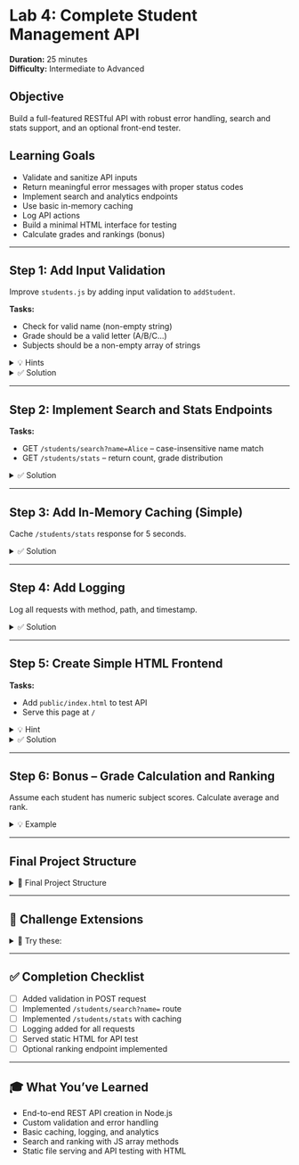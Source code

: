 # Lab 4: Complete Student Management API  
**Duration:** 25 minutes  
**Difficulty:** Intermediate to Advanced

## Objective  
Build a full-featured RESTful API with robust error handling, search and stats support, and an optional front-end tester.

## Learning Goals
- Validate and sanitize API inputs
- Return meaningful error messages with proper status codes
- Implement search and analytics endpoints
- Use basic in-memory caching
- Log API actions
- Build a minimal HTML interface for testing
- Calculate grades and rankings (bonus)

---

## Step 1: Add Input Validation

Improve `students.js` by adding input validation to `addStudent`.

**Tasks:**
- Check for valid name (non-empty string)
- Grade should be a valid letter (A/B/C...)
- Subjects should be a non-empty array of strings

<details>
<summary>💡 Hints</summary>

- Use `typeof` checks  
- Return 400 Bad Request with error message  

</details>

<details>
<summary>✅ Solution</summary>

Update in `students.js`:

<pre><code class="language-js">
function validateStudent({ name, grade, subjects }) {
  if (!name || typeof name !== 'string') return 'Invalid name';
  if (!grade || typeof grade !== 'string') return 'Invalid grade';
  if (!Array.isArray(subjects) || subjects.length === 0) return 'Subjects must be a non-empty array';
  return null;
}
</code></pre>

In `server.js`, update POST `/students`:

<pre><code class="language-js">
const error = validateStudent(parsed);
if (error) {
  res.writeHead(400, { 'Content-Type': 'application/json' });
  return res.end(JSON.stringify({ error }));
}
</code></pre>

</details>

---

## Step 2: Implement Search and Stats Endpoints

**Tasks:**
- GET `/students/search?name=Alice` – case-insensitive name match
- GET `/students/stats` – return count, grade distribution

<details>
<summary>✅ Solution</summary>

Add in `server.js`:

<pre><code class="language-js">
if (method === 'GET' && path === '/students/search') {
  const query = parsedUrl.searchParams.get('name')?.toLowerCase();
  const results = listAllStudents().filter(s => s.name.toLowerCase().includes(query));
  res.writeHead(200, { 'Content-Type': 'application/json' });
  return res.end(JSON.stringify(results));
}

if (method === 'GET' && path === '/students/stats') {
  const stats = {};
  const students = listAllStudents();
  for (const s of students) {
    stats[s.grade] = (stats[s.grade] || 0) + 1;
  }
  res.writeHead(200, { 'Content-Type': 'application/json' });
  return res.end(JSON.stringify({ total: students.length, gradeDistribution: stats }));
}
</code></pre>

</details>

---

## Step 3: Add In-Memory Caching (Simple)

Cache `/students/stats` response for 5 seconds.

<details>
<summary>✅ Solution</summary>

<pre><code class="language-js">
let cachedStats = null;
let statsCacheTime = 0;

if (method === 'GET' && path === '/students/stats') {
  const now = Date.now();
  if (!cachedStats || now - statsCacheTime > 5000) {
    const stats = {};
    const students = listAllStudents();
    for (const s of students) {
      stats[s.grade] = (stats[s.grade] || 0) + 1;
    }
    cachedStats = { total: students.length, gradeDistribution: stats };
    statsCacheTime = now;
  }
  res.writeHead(200, { 'Content-Type': 'application/json' });
  return res.end(JSON.stringify(cachedStats));
}
</code></pre>

</details>

---

## Step 4: Add Logging

Log all requests with method, path, and timestamp.

<details>
<summary>✅ Solution</summary>

<pre><code class="language-js">
console.log(`[${new Date().toISOString()}] ${method} ${path}`);
</code></pre>

Add at the top of the `server.createServer()` handler.

</details>

---

## Step 5: Create Simple HTML Frontend

**Tasks:**
- Add `public/index.html` to test API
- Serve this page at `/`

<details>
<summary>💡 Hint</summary>

- Use `fs.readFile()` to serve HTML  
- Place file in `public/index.html`  

</details>

<details>
<summary>✅ Solution</summary>

Create `public/index.html`:

<pre><code class="language-html">
<!DOCTYPE html>
<html>
<head><title>Student API Tester</title></head>
<body>
  <h2>Student API Test</h2>
  <button onclick="fetchStudents()">Get Students</button>
  <pre id="output"></pre>

  <script>
    async function fetchStudents() {
      const res = await fetch('/students');
      const data = await res.json();
      document.getElementById('output').textContent = JSON.stringify(data, null, 2);
    }
  </script>
</body>
</html>
</code></pre>

Serve it in `server.js`:

<pre><code class="language-js">
if (method === 'GET' && path === '/') {
  const fs = require('fs');
  const filePath = './public/index.html';
  fs.readFile(filePath, (err, html) => {
    if (err) {
      res.writeHead(500);
      return res.end('Error loading HTML');
    }
    res.writeHead(200, { 'Content-Type': 'text/html' });
    res.end(html);
  });
}
</code></pre>

</details>

---

## Step 6: Bonus – Grade Calculation and Ranking

Assume each student has numeric subject scores. Calculate average and rank.

<details>
<summary>💡 Example</summary>

<pre><code class="language-js">
function calculateRankings() {
  const students = listAllStudents();
  const ranked = students.map(s => ({
    ...s,
    avg: s.subjects.reduce((a, b) => a + b.score, 0) / s.subjects.length
  })).sort((a, b) => b.avg - a.avg);

  return ranked.map((s, i) => ({ rank: i + 1, name: s.name, avg: s.avg }));
}
</code></pre>

Expose on `/students/rankings`.

</details>

---

## Final Project Structure

<details>
<summary>📁 Final Project Structure</summary>

<pre><code>
student-manager/
├── data/
│   ├── students.json
│   └── students_backup.json
├── public/
│   └── index.html
├── src/
│   ├── main.js
│   └── students.js
├── utils/
│   └── fileManager.js
├── server.js
├── package.json
</code></pre>

</details>

---

## 🎯 Challenge Extensions

<details>
<summary>🚀 Try these:</summary>

1. **PUT /students/:id** – update name/subjects  
2. **Validation Middleware** – refactor validation as reusable  
3. **Serve JSON from cache (Etag)**  
4. **Serve frontend with CSS**  
5. **Form submission to POST new student**  
6. **Pagination support for GET /students**  
7. **Unit Tests** with `node:test` module or Jest  

</details>

---

## ✅ Completion Checklist

- [ ] Added validation in POST request
- [ ] Implemented `/students/search?name=` route
- [ ] Implemented `/students/stats` with caching
- [ ] Logging added for all requests
- [ ] Served static HTML for API test
- [ ] Optional ranking endpoint implemented

---

## 🎓 What You’ve Learned

- End-to-end REST API creation in Node.js  
- Custom validation and error handling  
- Basic caching, logging, and analytics  
- Search and ranking with JS array methods  
- Static file serving and API testing with HTML
